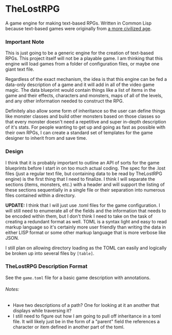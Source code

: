 # TheLostRPG

A game engine for making text-based RPGs. Written in Common Lisp because text-based
games were originally from [a more civilized age](https://xkcd.com/297/).

### Important Note

This is just going to be a generic engine for the creation of text-based RPGs. This
project itself will not be a playable game. I am thinking that this engine will load
games from a folder of configuration files, or maybe one giant text file.

Regardless of the exact mechanism, the idea is that this engine can be fed a data-only
description of a game and it will add in all of the video game magic. The data blueprint
would contain things like a list of items in the game and their effects, characters and
monsters, maps of all of the levels, and any other information needed to construct the RPG.

Definitely also allow some form of inheritance so the user can define things like monster
classes and build other monsters based on those classes so that every monster doesn't
need a repetitive and super in-depth description of it's stats. For people wanting to
get up and going as fast as possible with their own RPGs, I can create a standard set of
templates for the game designer to inherit from and save time.

### Design

I think that it is probably important to outline an API of sorts for the game blueprints
before I start in on too much actual coding. The spec for the .lost files (just a regular
text file, but containing data to be read by TheLostRPG engine) is the first thing that
I need to finalize. I think I will separate the sections (items, monsters, etc.) with
a header and will support the listing of these sections sequentially in a single file or
their separation into numerous files contained within a directory.

**UPDATE:** I think that I will just use .toml files for the game configuration. I will still
need to enumerate all of the fields and the information that needs to be encoded within
them, but I don't think I need to take on the task of creating a redundant format as well.
TOML is a syntax light and easy to read markup language so it's certainly more user friendly
than writing the data in either LISP format or some other markup language that is more
verbose like JSON.

I still plan on allowing directory loading as the TOML can easily and logically be broken up
into several files by `[table]`.

### TheLostRPG Description Format

See the `game.toml` file for a basic game description with annotations.

###### Notes:
* Have two descriptions of a path? One for looking at it an another that displays while
traversing it?
* I still need to figure out how I am going to pull off inheritance in a toml file. It
will likely just be in the form of a "parent" field the references a character or item
defined in another part of the toml.
